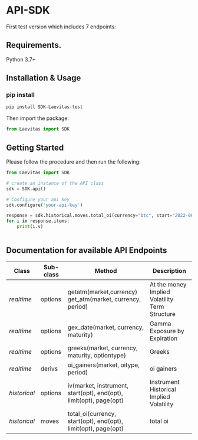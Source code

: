 # API-SDK
First test version which includes 7 endpoints:

## Requirements.

Python 3.7+

## Installation & Usage
### pip install



```sh
pip install SDK-Laevitas-test
```
Then import the package:
```python
from Laevitas import SDK 
```



## Getting Started

Please follow the procedure and then run the following:

```python
from Laevitas import SDK

# create an instance of the API class
sdk = SDK.api()

# Configure your api key
sdk.configure('your-api-key')

response = sdk.historical.moves.total_oi(currency="btc", start="2022-06-07", end="2022-06-14", limit="10", page="2")
for i in response.items:
    print(i.v)
                                     


```

## Documentation for available API Endpoints

|Class | Sub-class | Method                                                             | Description|
|------------ |-----------|--------------------------------------------------------------------| -------------|
|*realtime* | options   | getatm(market,currency)<br/>get_atm(market, currency, period)      | At the money Implied Volatility Term Structure|
|*realtime* | options   | gex_date(market, currency, maturity)                               | Gamma Exposure by Expiration|
|*realtime* | options   | greeks(market, currency, maturity, optiontype)                     | Greeks|
|*realtime* | derivs    | oi_gainers(market, oitype, period)                                 | oi gainers|
|*historical* | options   | iv(market, instrument, start(opt), end(opt), limit(opt), page(opt) | Instrument Historical Implied Volatility|
|*historical* | moves     | total_oi(currency, start(opt), end(opt), limit(opt), page(opt)     | total oi|








